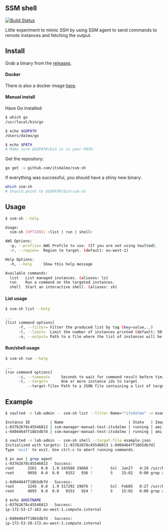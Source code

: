 ## SSM shell

[![Build Status](https://travis-ci.org/itsdalmo/ssm-sh.svg?branch=master)](https://travis-ci.org/itsdalmo/ssm-sh)

Little experiment to mimic SSH by using SSM agent to send commands to
remote instances and fetching the output.

## Install

Grab a binary from the [releases](https://github.com/itsdalmo/ssm-sh/releases).

#### Docker

There is also a docker image [here](https://hub.docker.com/r/itsdalmo/ssm-sh/).

#### Manual install

Have Go installed:

```bash
$ which go
/usr/local/bin/go

$ echo $GOPATH
/Users/dalmo/go

$ echo $PATH
# Make sure $GOPATH/bin is in your PATH.
```

Get the repository:

```bash
go get -u github.com/itsdalmo/ssm-sh
```

If everything was successful, you should have a shiny new binary:

```bash
which ssm-sh
# Should point to $GOPATH/bin/ssm-sh
```

## Usage

```bash
$ ssm-sh --help

Usage:
  ssm-sh [OPTIONS] <list | run | shell>

AWS Options:
  -p, --profile= AWS Profile to use. (If you are not using Vaulted).
  -r, --region=  Region to target. (default: eu-west-1)

Help Options:
  -h, --help     Show this help message

Available commands:
  list   List managed instances. (aliases: ls)
  run    Run a command on the targeted instances.
  shell  Start an interactive shell. (aliases: sh)
```

#### List usage

```bash
$ ssm-sh list --help

...
[list command options]
      -f, --filter= Filter the produced list by tag (key=value,..)
      -l, --limit=  Limit the number of instances printed (default: 50)
      -o, --output= Path to a file where the list of instances will be written as YAML.[list command options]
```

#### Run/shell usage

```bash
$ ssm-sh run --help

...
[run command options]
      -i, --timeout=     Seconds to wait for command result before timing out. (default: 30)
      -t, --target=      One or more instance ids to target
          --target-file= Path to a JSON file containing a list of targets.
```

## Example

```bash
$ vaulted -n lab-admin -- ssm-sh list --filter Name="*itsdalmo" -o example.json

Instance ID         | Name                             | State   | Image ID     | Platform     | Version | IP            | Status | Last pinged
i-03762678c45546813 | ssm-manager-manual-test-itsdalmo | running | ami-db1688a2 | Amazon Linux | 2.0     | 172.53.17.163 | Online | 2018-02-09 12:37
i-0d04464ff18b5db7d | ssm-manager-manual-test-itsdalmo | running | ami-db1688a2 | Amazon Linux | 2.0     | 172.53.20.172 | Online | 2018-02-09 12:39

$ vaulted -n lab-admin -- ssm-sh shell --target-file example.json
Initialized with targets: [i-03762678c45546813 i-0d04464ff18b5db7d]
Type 'exit' to exit. Use ctrl-c to abort running commands.

$ ps aux | grep agent
i-03762678c45546813 - Success:
root      3261  0.0  1.9 243560 19668 ?        Ssl  Jan27   4:29 /usr/bin/amazon-ssm-agent
root      9058  0.0  0.0   9152   936 ?        S    15:02   0:00 grep agent

i-0d04464ff18b5db7d - Success:
root      3245  0.0  1.9 317292 19876 ?        Ssl  Feb05   0:27 /usr/bin/amazon-ssm-agent
root      4893  0.0  0.0   9152   924 ?        S    15:02   0:00 grep agent

$ echo $HOSTNAME
i-03762678c45546813 - Success:
ip-172-53-17-163.eu-west-1.compute.internal

i-0d04464ff18b5db7d - Success:
ip-172-53-20-172.eu-west-1.compute.internal
```

